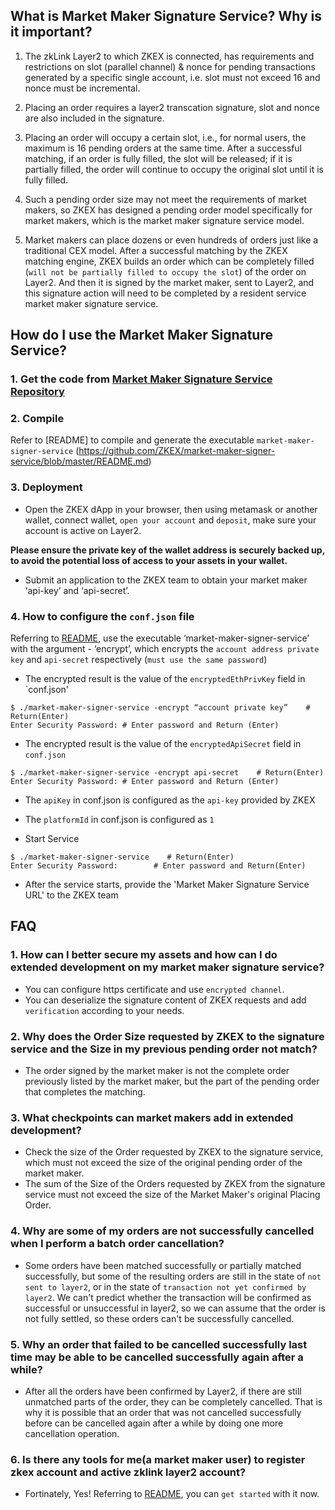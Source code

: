 
## What is Market Maker Signature Service? Why is it important? 

1. The zkLink Layer2 to which ZKEX is connected, has requirements and restrictions on slot (parallel channel) & nonce for pending transactions generated by a specific single account, i.e. slot must not exceed 16 and nonce must be incremental.

2. Placing an order requires a layer2 transcation signature, slot and nonce are also included in the signature.

3. Placing an order will occupy a certain slot, i.e., for normal users, the maximum is 16 pending orders at the same time. After a successful matching, if an order is fully filled, the slot will be released; if it is partially filled, the order will continue to occupy the original slot until it is fully filled.

4. Such a pending order size may not meet the requirements of market makers, so ZKEX has designed a pending order model specifically for market makers, which is the market maker signature service model.

5. Market makers can place dozens or even hundreds of orders just like a traditional CEX model. After a successful matching by the ZKEX matching engine, ZKEX builds an order which can be completely filled (`will not be partially filled to occupy the slot`) of the order on Layer2. And then it is signed by the market maker, sent to Layer2, and this signature action will need to be completed by a resident service market maker signature service.

## How do I use the Market Maker Signature Service?

### 1. Get the code from [Market Maker Signature Service Repository](https://github.com/ZKEX/market-maker-signer-service)

### 2. Compile

Refer to [README] to compile and generate the executable `market-maker-signer-service` (https://github.com/ZKEX/market-maker-signer-service/blob/master/README.md)

### 3. Deployment

- Open the ZKEX dApp in your browser, then using metamask or another wallet, connect wallet, `open your account` and `deposit`, make sure your account is active on Layer2.

**Please ensure the private key of the wallet address is securely backed up, to avoid the potential loss of access to your assets in your wallet.**

- Submit an application to the ZKEX team to obtain your market maker  ‘api-key’ and ‘api-secret’.

### 4. How to configure the `conf.json` file

Referring to [README](https://github.com/ZKEX/market-maker-signer-service/blob/master/README.md), use the executable ‘market-maker-signer-service’ with the argument - ‘encrypt’, which encrypts the `account address private key` and `api-secret` respectively (`must use the same password`)

- The encrypted result is the value of the `encryptedEthPrivKey` field in `conf.json'
```
$ ./market-maker-signer-service -encrypt “account private key”    # Return(Enter)
Enter Security Password: # Enter password and Return (Enter)
```

- The encrypted result is the value of the `encryptedApiSecret` field in `conf.json`
```
$ ./market-maker-signer-service -encrypt api-secret    # Return(Enter)
Enter Security Password: # Enter password and Return (Enter)
```

- The `apiKey` in conf.json is configured as the `api-key` provided by ZKEX     

- The `platformId` in conf.json is configured as `1`
- Start Service
```
$ ./market-maker-signer-service    # Return(Enter)
Enter Security Password:        # Enter password and Return(Enter)
```
- After the service starts, provide the 'Market Maker Signature Service URL' to the ZKEX team

## FAQ

### 1. How can I better secure my assets and how can I do extended development on my market maker signature service?
- You can configure https certificate and use `encrypted channel`.
- You can deserialize the signature content of ZKEX requests and add `verification` according to your needs.

### 2. Why does the Order Size requested by ZKEX to the signature service and the Size in my previous pending order not match?
- The order signed by the market maker is not the complete order previously listed by the market maker, but the part of the pending order that completes the matching.

### 3. What checkpoints can market makers add in extended development?
- Check the size of the Order requested by ZKEX to the signature service, which must not exceed the size of the original pending order of the market maker.
- The sum of the Size of the Orders requested by ZKEX from the signature service must not exceed the size of the Market Maker's original Placing Order.

### 4. Why are some of my orders are not successfully cancelled when I perform a batch order cancellation? 
- Some orders have been matched successfully or partially matched successfully, but some of the resulting orders are still in the state of `not sent to layer2`, or in the state of `transaction not yet confirmed by layer2`. We can't predict whether the transaction will be confirmed as successful or unsuccessful in layer2, so we can assume that the order is not fully settled, so these orders can't be successfully cancelled.

### 5. Why an order that failed to be cancelled successfully last time may be able to be cancelled successfully again after a while?
- After all the orders have been confirmed by Layer2, if there are still unmatched parts of the order, they can be completely cancelled. That is why it is possible that an order that was not cancelled successfully before can be cancelled again after a while by doing one more cancellation operation.

### 6. Is there any tools for me(a market maker user) to register zkex account and active zklink layer2 account?
- Fortinately, Yes! Referring to [README](https://github.com/ZKEX/zkex-mm-tools/blob/master/README.md), you can `get started` with it now.

